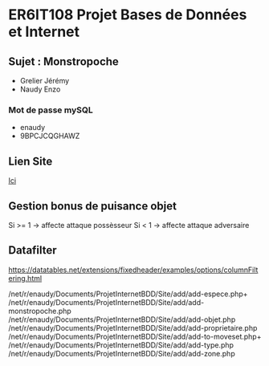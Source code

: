 
# ER6IT108 Projet Bases de Données et Internet

## Sujet : Monstropoche

- Grelier Jérémy
- Naudy Enzo

### Mot de passe mySQL

- enaudy
- 9BPCJCQGHAWZ

## Lien Site

<a href='https://jgrelier002.vvvpedago.enseirb-matmeca.fr/ProjetInternetBDD/Site'>Ici</a>

## Gestion bonus de puisance objet

Si >= 1 -> affecte attaque possèsseur
Si < 1 -> affecte attaque adversaire

## Datafilter

https://datatables.net/extensions/fixedheader/examples/options/columnFiltering.html

/net/r/enaudy/Documents/ProjetInternetBDD/Site/add/add-espece.php+
/net/r/enaudy/Documents/ProjetInternetBDD/Site/add/add-monstropoche.php
/net/r/enaudy/Documents/ProjetInternetBDD/Site/add/add-objet.php
/net/r/enaudy/Documents/ProjetInternetBDD/Site/add/add-proprietaire.php
/net/r/enaudy/Documents/ProjetInternetBDD/Site/add/add-to-moveset.php+
/net/r/enaudy/Documents/ProjetInternetBDD/Site/add/add-type.php
/net/r/enaudy/Documents/ProjetInternetBDD/Site/add/add-zone.php